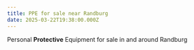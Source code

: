 ```yaml
---
title: PPE for sale near Randburg
date: 2025-03-22T19:38:00.000Z
---
```

Personal **Protective** Equipment for sale in and around Randburg
